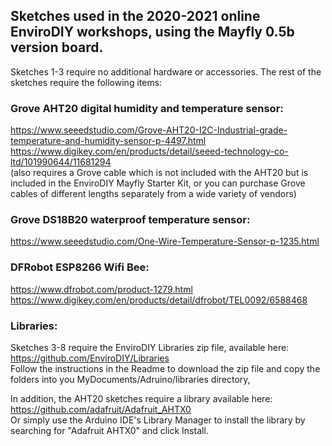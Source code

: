 ## Sketches used in the 2020-2021 online EnviroDIY workshops, using the Mayfly 0.5b version board.

Sketches 1-3 require no additional hardware or accessories.  The rest of the sketches require the following items:

### Grove AHT20 digital humidity and temperature sensor:

https://www.seeedstudio.com/Grove-AHT20-I2C-Industrial-grade-temperature-and-humidity-sensor-p-4497.html<br/>
https://www.digikey.com/en/products/detail/seeed-technology-co-ltd/101990644/11681294<br/>
(also requires a Grove cable which is not included with the AHT20 but is included in the EnviroDIY Mayfly Starter Kit, or you can purchase Grove cables of different lengths separately from a wide variety of vendors)

### Grove DS18B20 waterproof temperature sensor:

https://www.seeedstudio.com/One-Wire-Temperature-Sensor-p-1235.html

### DFRobot ESP8266 Wifi Bee:

https://www.dfrobot.com/product-1279.html<br/>
https://www.digikey.com/en/products/detail/dfrobot/TEL0092/6588468


### Libraries:

Sketches 3-8 require the EnviroDIY Libraries zip file, available here:
https://github.com/EnviroDIY/Libraries <br/>
Follow the instructions in the Readme to download the zip file and copy the folders into you MyDocuments/Adruino/libraries directory,

In addition, the AHT20 sketches require a library available here:
https://github.com/adafruit/Adafruit_AHTX0 <br/>
Or simply use the Arduino IDE's Library Manager to install the library by searching for "Adafruit AHTX0" and click Install.
